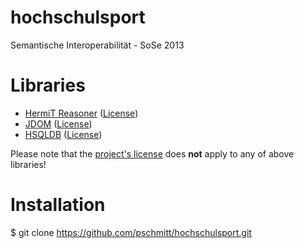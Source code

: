 hochschulsport
==============

Semantische Interoperabilität - SoSe 2013

Libraries
===

- [HermiT Reasoner](http://hermit-reasoner.com/) ([License](http://hermit-reasoner.com/license.html))
- [JDOM](http://www.jdom.org/) ([License](http://www.jdom.org/docs/faq.html#a0030))
- [HSQLDB](http://hsqldb.org/) ([License](http://hsqldb.org/web/hsqlLicense.html))

Please note that the [project's license](../master/LICENSE) does **not** apply to any of above libraries!

Installation
===

$ git clone https://github.com/pschmitt/hochschulsport.git
